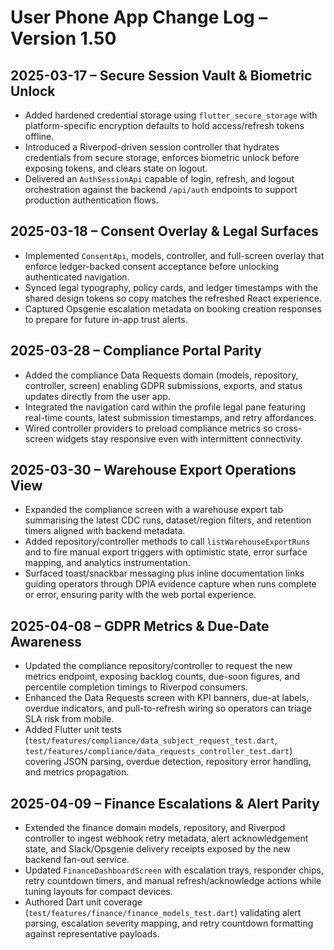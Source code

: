 # User Phone App Change Log – Version 1.50

## 2025-03-17 – Secure Session Vault & Biometric Unlock
- Added hardened credential storage using `flutter_secure_storage` with platform-specific encryption defaults to hold access/refresh tokens offline.
- Introduced a Riverpod-driven session controller that hydrates credentials from secure storage, enforces biometric unlock before exposing tokens, and clears state on logout.
- Delivered an `AuthSessionApi` capable of login, refresh, and logout orchestration against the backend `/api/auth` endpoints to support production authentication flows.

## 2025-03-18 – Consent Overlay & Legal Surfaces
- Implemented `ConsentApi`, models, controller, and full-screen overlay that enforce ledger-backed consent acceptance before unlocking authenticated navigation.
- Synced legal typography, policy cards, and ledger timestamps with the shared design tokens so copy matches the refreshed React experience.
- Captured Opsgenie escalation metadata on booking creation responses to prepare for future in-app trust alerts.

## 2025-03-28 – Compliance Portal Parity
- Added the compliance Data Requests domain (models, repository, controller, screen) enabling GDPR submissions, exports, and status updates directly from the user app.
- Integrated the navigation card within the profile legal pane featuring real-time counts, latest submission timestamps, and retry affordances.
- Wired controller providers to preload compliance metrics so cross-screen widgets stay responsive even with intermittent connectivity.

## 2025-03-30 – Warehouse Export Operations View
- Expanded the compliance screen with a warehouse export tab summarising the latest CDC runs, dataset/region filters, and retention timers aligned with backend metadata.
- Added repository/controller methods to call `listWarehouseExportRuns` and to fire manual export triggers with optimistic state, error surface mapping, and analytics instrumentation.
- Surfaced toast/snackbar messaging plus inline documentation links guiding operators through DPIA evidence capture when runs complete or error, ensuring parity with the web portal experience.

## 2025-04-08 – GDPR Metrics & Due-Date Awareness
- Updated the compliance repository/controller to request the new metrics endpoint, exposing backlog counts, due-soon figures, and percentile completion timings to Riverpod consumers.
- Enhanced the Data Requests screen with KPI banners, due-at labels, overdue indicators, and pull-to-refresh wiring so operators can triage SLA risk from mobile.
- Added Flutter unit tests (`test/features/compliance/data_subject_request_test.dart`, `test/features/compliance/data_requests_controller_test.dart`) covering JSON parsing, overdue detection, repository error handling, and metrics propagation.

## 2025-04-09 – Finance Escalations & Alert Parity
- Extended the finance domain models, repository, and Riverpod controller to ingest webhook retry metadata, alert acknowledgement state, and Slack/Opsgenie delivery receipts exposed by the new backend fan-out service.
- Updated `FinanceDashboardScreen` with escalation trays, responder chips, retry countdown timers, and manual refresh/acknowledge actions while tuning layouts for compact devices.
- Authored Dart unit coverage (`test/features/finance/finance_models_test.dart`) validating alert parsing, escalation severity mapping, and retry countdown formatting against representative payloads.
